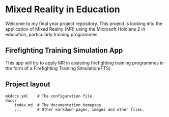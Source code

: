 # Mixed Reality in Education

Welcome to my final year project repository. This project is looking into the application of Mixed Reality (MR) using the Microsoft Hololens 2 in education, particularly training programmes.

## Firefighting Training Simulation App

This app will try to apply MR in assisting firefighting training programmes in the form of a Firefighting Training Simulation(FTS).



## Project layout

    mkdocs.yml    # The configuration file.
    docs/
        index.md  # The documentation homepage.
        ...       # Other markdown pages, images and other files.
